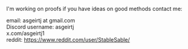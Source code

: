 I'm working on proofs if you have ideas on good methods contact me:

email: asgeirtj at gmail.com  
Discord username: asgeirtj  
x.com/asgeirtj1  
reddit: https://www.reddit.com/user/StableSable/
